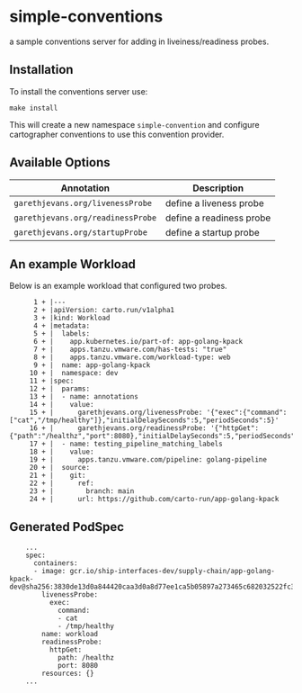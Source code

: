 # simple-conventions

a sample conventions server for adding in liveiness/readiness probes.

## Installation

To install the conventions server use: 

```
make install
```

This will create a new namespace `simple-convention` and configure cartographer conventions to use this convention provider.

## Available Options

| Annotation | Description |
| --- | --- |
| `garethjevans.org/livenessProbe` | define a liveness probe |
| `garethjevans.org/readinessProbe` | define a readiness probe |
| `garethjevans.org/startupProbe` | define a startup probe |

## An example Workload

Below is an example workload that configured two probes.

```
      1 + |---
      2 + |apiVersion: carto.run/v1alpha1
      3 + |kind: Workload
      4 + |metadata:
      5 + |  labels:
      6 + |    app.kubernetes.io/part-of: app-golang-kpack
      7 + |    apps.tanzu.vmware.com/has-tests: "true"
      8 + |    apps.tanzu.vmware.com/workload-type: web
      9 + |  name: app-golang-kpack
     10 + |  namespace: dev
     11 + |spec:
     12 + |  params:
     13 + |  - name: annotations
     14 + |    value:
     15 + |      garethjevans.org/livenessProbe: '{"exec":{"command":["cat","/tmp/healthy"]},"initialDelaySeconds":5,"periodSeconds":5}'
     16 + |      garethjevans.org/readinessProbe: '{"httpGet":{"path":"/healthz","port":8080},"initialDelaySeconds":5,"periodSeconds":5}'
     17 + |  - name: testing_pipeline_matching_labels
     18 + |    value:
     19 + |      apps.tanzu.vmware.com/pipeline: golang-pipeline
     20 + |  source:
     21 + |    git:
     22 + |      ref:
     23 + |        branch: main
     24 + |      url: https://github.com/carto-run/app-golang-kpack
```

## Generated PodSpec

```
    ...
    spec:
      containers:
      - image: gcr.io/ship-interfaces-dev/supply-chain/app-golang-kpack-dev@sha256:3830de13d0a844420caa3d0a8d77ee1ca5b05897a273465c682032522fc331b5
        livenessProbe:
          exec:
            command:
            - cat
            - /tmp/healthy
        name: workload
        readinessProbe:
          httpGet:
            path: /healthz
            port: 8080
        resources: {}
    ...
```
